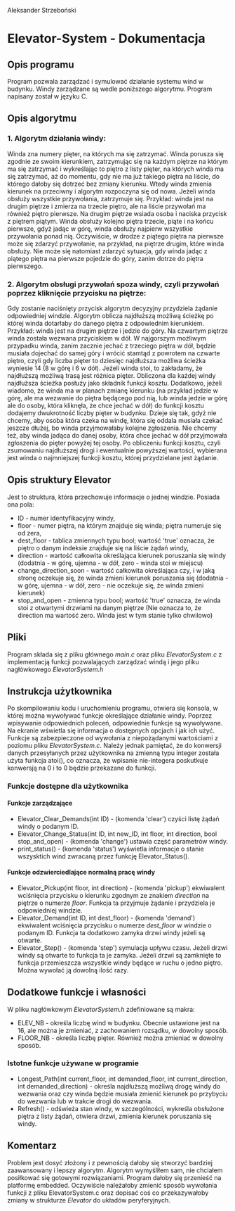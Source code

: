 Aleksander Strzeboński
# Elevator-System - Dokumentacja
## Opis programu
Program pozwala zarządzać i symulować działanie systemu wind w budynku. Windy zarządzane są wedle poniższego algorytmu. Program napisany został w języku C.
## Opis algorytmu
### 1. Algorytm działania windy:
Winda zna numery pięter, na których ma się zatrzymać. Winda porusza się zgodnie ze swoim kierunkiem, zatrzymując się na każdym piętrze na którym ma się zatrzymać i wykreślając to piętro z listy pięter, na których winda ma się zatrzymać, aż do momentu, gdy nie ma już takiego piętra na liście, do którego dałoby się dotrzeć bez zmiany kierunku. Wtedy winda zmienia kierunek na przeciwny i algorytm rozpoczyna się od nowa. Jeżeli winda obsłuży wszystkie przywołania, zatrzymuje się. Przykład: winda jest na drugim piętrze i zmierza na trzecie piętro, ale na liście przywołań ma również piętro pierwsze. Na drugim piętrze wsiada osoba i naciska przycisk z piętrem piątym. Winda obsłuży kolejno piętra trzecie, piąte i na końcu pierwsze, gdyż jadąc w górę, winda obsłuży najpierw wszystkie przywołania ponad nią. Oczywiście, w drodze z piątego piętra na pierwsze może się zdarzyć przywołanie, na przykład, na piętrze drugim, które winda obsłuży. Nie może się natomiast zdarzyć sytuacja, gdy winda jadąc z piątego piętra na pierwsze pojedzie do góry, zanim dotrze do piętra pierwszego.
### 2. Algorytm obsługi przywołań spoza windy, czyli przywołań poprzez kliknięcie przycisku na piętrze:
Gdy zostanie naciśnięty przycisk algorytm decyzyjny przydziela żądanie odpowiedniej windzie. Algorytm oblicza najdłuższą możliwą ścieżkę po której winda dotarłaby do danego piętra z odpowiednim kierunkiem. Przykład: winda jest na drugim piętrze i jedzie do góry. Na czwartym piętrze winda została wezwana przyciskiem w dół. W najgorszym możliwym przypadku winda, zanim zacznie jechać z trzeciego piętra w dół, będzie musiała dojechać do samej góry i wrócić stamtąd z powrotem na czwarte piętro, czyli gdy liczba pięter to dziesięc najdłuższa możliwa ścieżka wyniesie 14 (8 w górę i 6 w dół). Jeżeli winda stoi, to zakładamy, że najdłuższą możliwą trasą jest różnica pięter. Obliczona dla każdej windy najdłuższa ścieżka posłuży jako składnik funkcji kosztu. Dodatkowo, jeżeli wiadomo, że winda ma w planach zmianę kierunku (na przykład jedzie w górę, ale ma wezwanie do piętra będącego pod nią, lub winda jedzie w górę ale do osoby, która kliknęła, że chce jechać w dół) do funkcji kosztu dodajemy dwukrotność liczby pięter w budynku. Dzieje się tak, gdyż nie chcemy, aby osoba która czeka na windę, która się oddala musiała czekać jeszcze dłużej, bo winda przyjmowałaby kolejne zgłoszenia. Nie chcemy też, aby winda jadąca do danej osoby, która chce jechać w dół przyjmowała zgłoszenia do pięter powyżej tej osoby. Po obliczeniu funkcji kosztu, czyli zsumowaniu najdłuższej drogi i ewentualnie powyższej wartości, wybierana jest winda o najmniejszej funkcji kosztu, której przydzielane jest żądanie.
## Opis struktury Elevator
Jest to struktura, która przechowuje informacje o jednej windzie. Posiada ona pola:
 * ID - numer identyfikacyjny windy,
 * floor - numer piętra, na którym znajduje się winda; piętra numeruje się od zera,
 * dest_floor - tablica zmiennych typu bool; wartość 'true' oznacza, że piętro o danym indeksie znajduje się na liście żądań windy,
 * direction - wartość całkowita określająca kierunek poruszania się windy (dodatnia - w górę, ujemna - w dół, zero - winda stoi w miejscu)
 * change_direction_soon - wartość całkowita określająca czy, i w jaką stronę oczekuje się, że winda zmieni kierunek poruszania się (dodatnia - w górę, ujemna - w dół, zero - nie oczekuje się, że winda zmieni kierunek)
 * stop_and_open - zmienna typu bool; wartość 'true' oznacza, że winda stoi z otwartymi drzwiami na danym piętrze (Nie oznacza to, że direction ma wartość zero. Winda jest w tym stanie tylko chwilowo)
## Pliki
Program składa się z pliku głównego _main.c_ oraz pliku _ElevatorSystem.c_ z implementacją funkcji pozwalających zarządzać windą i jego pliku nagłówkowego _ElevatorSystem.h_
## Instrukcja użytkownika
Po skompilowaniu kodu i uruchomieniu programu, otwiera się konsola, w której można wywoływać funkcje określające działanie windy. Poprzez wpisywanie odpowiednich poleceń, odpowiednie funkcje są wywoływane. Na ekranie wświetla się informacja o dostępnych opcjach i jak ich użyć. Funkcje są zabezpieczone od wywołania z niepożądanymi wartościami z poziomu pliku _ElevatorSystem.c_. Należy jednak pamiętać, że do konwersji danych przesyłanych przez użytkownika na zmienną typu integer została użyta funkcja atoi(), co oznacza, że wpisanie nie-integera poskutkuje konwersją na 0 i to 0 będzie przekazane do funkcji.
### Funkcje dostępne dla użytkownika
#### Funkcje zarządzające
* Elevator_Clear_Demands(int ID) - (komenda 'clear') czyści listę żądań windy o podanym ID.
* Elevator_Change_Status(int ID, int new_ID, int floor, int direction, bool stop_and_open) - (komenda 'change') ustawia część parametrów windy.
* print_status() - (komenda 'status') wyświetla informacje o stanie wszysktich wind zwracaną przez funkcję Elevator_Status().
#### Funkcje odzwierciedlające normalną pracę windy
* Elevator_Pickup(int floor, int direction) - (komenda 'pickup') ekwiwalent wciśnięcia przycisku o kierunku zgodnym ze znakiem _direction_ na piętrze o numerze _floor_. Funkcja ta przyjmuje żądanie i przydziela je odpowiedniej windzie.
* Elevator_Demand(int ID, int dest_floor) - (komenda 'demand') ekwiwalent wciśnięcia przycisku o numerze _dest_floor_ w windzie o podanym ID. Funkcja ta dodatkowo zamyka drzwi windy jeżeli są otwarte.
* Elevator_Step() - (komenda 'step') symulacja upływu czasu. Jeżeli drzwi windy są otwarte to funkcja ta je zamyka. Jeżeli drzwi są zamknięte to funkcja przemieszcza wszystkie windy będące w ruchu o jedno piętro. Można wywołać ją dowolną ilość razy.
## Dodatkowe funkcje i własności 
W pliku nagłówkowym _ElevatorSystem.h_ zdefiniowane są makra:
 * ELEV_NB - określa liczbę wind w budynku. Obecnie ustawione jest na 16, ale można je zmieniać, z zachowaniem rozsądku, w dowolny sposób.
 * FLOOR_NB - określa liczbę pięter. Również można zmieniać w dowolny sposób.
 ### Istotne funkcje używane w programie
 * Longest_Path(int current_floor, int demanded_floor, int current_direction, int demanded_direction) - określa najdłuższą możliwą drogę windy do wezwania oraz czy winda będzie musiała zmienić kierunek po przybyciu do wezwania lub w trakcie drogi do wezwania.
 * Refresh() - odświeża stan windy, w szczególności, wykreśla obsłużone piętra z listy żądań, otwiera drzwi, zmienia kierunek poruszania się windy.
 ## Komentarz
 Problem jest dosyć złożony i z pewnością dałoby się stworzyć bardziej zaawansowany i lepszy algorytm. Algorytm wymyśliłem sam, nie chciałem posiłkować się gotowymi rozwiązaniami. Program dałoby się przenieść na platformę embedded. Oczywiście należałoby zmienić sposób wywołania funkcji z pliku ElevatorSystem.c oraz dopisać coś co przekazywałoby zmiany w strukturze _Elevator_ do układów peryferyjnych.
